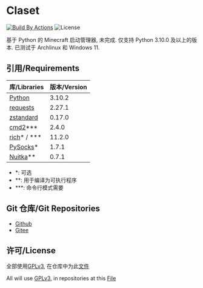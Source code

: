 # Claset

[![Build By Actions](https://github.com/Puqns67/Claset/actions/workflows/Build.yaml/badge.svg)](https://github.com/Puqns67/Claset/actions/workflows/Build.yaml) ![License](https://img.shields.io/github/license/Puqns67/Claset?label=License)

基于 Python 的 Minecraft 启动管理器, 未完成.
仅支持 Python 3.10.0 及以上的版本.
已测试于 Archlinux 和 Windows 11.

## 引用/Requirements

| 库/Libraries                                              | 版本/Version |
|-----------------------------------------------------------|-------------|
|[Python](https://github.com/python/cpython)                |3.10.2       |
|[requests](https://github.com/psf/requests)                |2.27.1       |
|[zstandard](https://github.com/indygreg/python-zstandard)  |0.17.0       |
|[cmd2](https://github.com/python-cmd2/cmd2)***             |2.4.0        |
|[rich](https://github.com/Textualize/rich)* / ***          |11.2.0       |
|[PySocks](https://github.com/Anorov/PySocks)*              |1.7.1        |
|[Nuitka](https://github.com/Nuitka/Nuitka)**               |0.7.1        |

* *: 可选
* **: 用于编译为可执行程序
* ***: 命令行模式需要

## Git 仓库/Git Repositories

* [Github](https://github.com/Puqns67/Claset)
* [Gitee](https://gitee.com/puqns67/Claset)

## 许可/License

全部使用[GPLv3](https://www.gnu.org/licenses/gpl-3.0.txt), 在仓库中为此[文件](./LICENSE)

All will use [GPLv3](https://www.gnu.org/licenses/gpl-3.0.txt), in repositories at this [File](./LICENSE)
